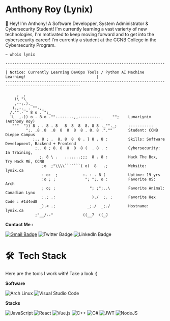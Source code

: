 # Anthony Roy (Lynix)
👋 Hey! I'm Anthony! A Software Developper, System Administrator & Cybersecurity Student! I'm currently learning a vast varierty of new technologies, I'm motivated to keep moving forward and to get into the cybersecurity career! I'm currently a student at the CCNB College in the Cybersecurity Program.

```
~ whois lynix

-------------------------------------------------------------------------------------------------------
| Notice: Currently Learning DevOps Tools / Python AI Machine Learning!                               |
-------------------------------------------------------------------------------------------------------

     ,  ,
    (\ "\
    ,--;.)._
   ).,-._ . ""-,_
  /.'".- " 8 o . ";_                             
  `L_ ,-)) o . 8.o .""-.---...,,--------.._   _"";    LunarLynix (Anthony Roy)
   """  ")) 8 . . 8 . 8   8  8  8  8. 8 8 ._""._;     -----------
         ";. .8 .8  .8  8  8  8  8 . 8. 8 .".""       Student: CCNB Dieppe Campus
            ;.. 8 ; .  8. 8  8  8 . } 8 . 8 :         Skills: Software Development, Backend + Frontend
             ;.. 8 ; 8. 8  8  8  8 (  . 8 . :         Cybersecurity:‌ In Training,
               ;. 8 \ .   .......;;;  8 . 8 :         Hack The Box, Try Hack ME, CCNB
                ;o  ;"\\\\```````( o(  8   .;         Website: lynix.ca
                : o:  ;           :. : . 8 (          Uptime: 19 yrs
                :o ; ;             "; ";. o :         Favorite OS: Arch
                ; o; ;               "; ;";..\        Favorite Animal:‌ Canadian Lynx
                ;.; .:                )./  ;. ;       Favorite Hex Code : #1d4ed8
               _).< .;              _;./  _;./        Hostname: lynix.ca
             ;"__/--"             ((__7  ((_J 
```

**Contact Me :**

[![Gmail Badge](https://img.shields.io/badge/-lynix@lynix.ca-c14438?style=for-the-badge&logo=Gmail&logoColor=white&link=mailto:lynix@lynix.ca)](mailto:lynix@lynix.ca)
![Twitter Badge](https://img.shields.io/badge/@LunarLynix-1ca0f1?style=for-the-badge&labelColor=1ca0f1&logo=twitter&logoColor=white)
![LinkedIn Badge](https://img.shields.io/badge/LinkedIn-0077B5?style=for-the-badge&logo=linkedin&logoColor=white)


# 🛠 &nbsp;Tech Stack
Here are the tools I work with! Take a look :)  

**Software**

![Arch Linux](https://img.shields.io/badge/Arch%20Linux-1793D1.svg?style=for-the-badge&logo=arch-linux&logoColor=white)
![Visual Studio Code](https://img.shields.io/badge/Visual%20Studio%20Code-0078d7.svg?style=for-the-badge&logo=visual-studio-code&logoColor=white)

**Stacks**

![JavaScript](https://img.shields.io/badge/javascript-%2320232a?style=for-the-badge&logo=javascript&logoColor=white)
![React](https://img.shields.io/badge/react-%2320232a?style=for-the-badge&logo=react&logoColor=white)
![Vue.js](https://img.shields.io/badge/vuejs-%2320232a?style=for-the-badge&logo=vuedotjs&logoColor=white)
![C++](https://img.shields.io/badge/c++-%2320232a.svg?style=for-the-badge&logo=c%2B%2B&logoColor=white)
![C#](https://img.shields.io/badge/c%23-%2320232a.svg?style=for-the-badge&logo=c-sharp&logoColor=white)
![JWT](https://img.shields.io/badge/JWT-%2320232a?style=for-the-badge&logo=JSON%20web%20tokens&logoColor=white)
![NodeJS](https://img.shields.io/badge/node.js-%2320232a?style=for-the-badge&logo=node.js&logoColor=white)
